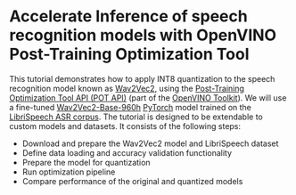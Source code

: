 # Accelerate Inference of speech recognition models with OpenVINO Post-Training Optimization Tool 

This tutorial demonstrates how to apply INT8 quantization to the speech recognition model
known as [Wav2Vec2](https://huggingface.co/docs/transformers/model_doc/wav2vec2),
using the [Post-Training Optimization Tool API (POT API)](https://docs.openvinotoolkit.org/latest/pot_compression_api_README.html)
(part of the [OpenVINO Toolkit](https://docs.openvinotoolkit.org/)).
We will use a fine-tuned [Wav2Vec2-Base-960h](https://huggingface.co/facebook/wav2vec2-base-960h) [PyTorch](https://pytorch.org/)
model trained on the [LibriSpeech ASR corpus](https://www.openslr.org/12).
The tutorial is designed to be extendable to custom models and datasets.
It consists of the following steps:

- Download and prepare the Wav2Vec2 model and LibriSpeech dataset
- Define data loading and accuracy validation functionality
- Prepare the model for quantization
- Run optimization pipeline
- Compare performance of the original and quantized models

